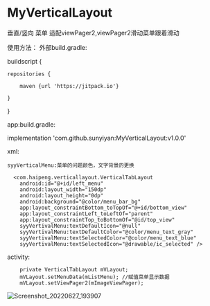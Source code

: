# MyVerticalLayout
垂直/竖向 菜单 适配viewPager2,viewPager2滑动菜单跟着滑动

使用方法：
外部build.gradle:

buildscript {
    
    repositories {
        
        maven {url 'https://jitpack.io'}
    
    }
   
}

app:build.gradle:
  
  implementation 'com.github.sunyiyan:MyVerticalLayout:v1.0.0'

xml:

    syyVerticalMenu:菜单的问题颜色，文字背景的更换
    
      <com.haipeng.verticallayout.VerticalTabLayout
        android:id="@+id/left_menu"
        android:layout_width="150dp"
        android:layout_height="0dp"
        android:background="@color/menu_bar_bg"
        app:layout_constraintBottom_toTopOf="@+id/bottom_view"
        app:layout_constraintLeft_toLeftOf="parent"
        app:layout_constraintTop_toBottomOf="@id/top_view"
        syyVertivalMenu:textDefaultIcon="@null"
        syyVertivalMenu:textDefaultColor="@color/menu_text_gray"
        syyVertivalMenu:textSelectedColor="@color/menu_text_blue"
        syyVertivalMenu:textSelectedIcon="@drawable/ic_selected" />
activity:

        private VerticalTabLayout mVLayout;
        mVLayout.setMenuData(mListMenu); //赋值菜单显示数据
        mVLayout.setViewPager2(mImageViewPager);
        
![Screenshot_20220627_193907](https://user-images.githubusercontent.com/13829866/175933238-eb5695bc-c6a1-4ba9-98e4-e93a14b6caf2.png)
        


